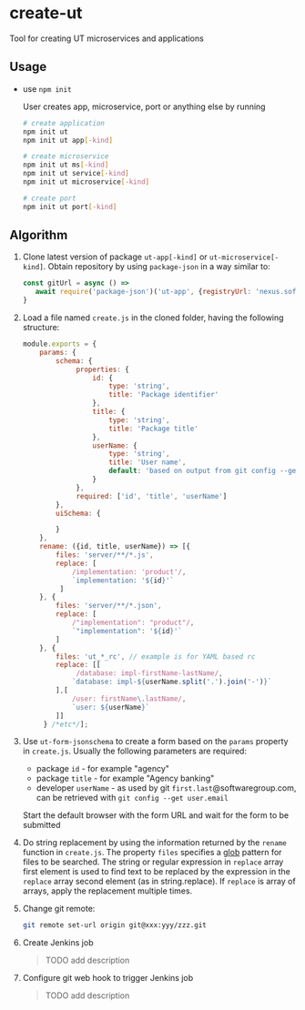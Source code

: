 # create-ut

Tool for creating UT microservices and applications

## Usage

* use `npm init`

    User creates app, microservice, port
    or anything else by running

    ```bash
    # create application
    npm init ut
    npm init ut app[-kind]

    # create microservice
    npm init ut ms[-kind]
    npm init ut service[-kind]
    npm init ut microservice[-kind]

    # create port
    npm init ut port[-kind]
    ```

## Algorithm

1) Clone latest version of package `ut-app[-kind]` or `ut-microservice[-kind]`.
   Obtain repository by using `package-json` in a way similar to:

   ```js
   const gitUrl = async () =>
      await require('package-json')('ut-app', {registryUrl: 'nexus.softwaregroup.com'})).repository.url
   }
   ```

1) Load a file named `create.js` in the cloned folder, having the following
   structure:

   ```js
   module.exports = {
       params: {
           schema: {
                properties: {
                    id: {
                        type: 'string',
                        title: 'Package identifier'
                    },
                    title: {
                        type: 'string',
                        title: 'Package title'
                    },
                    userName: {
                        type: 'string',
                        title: 'User name',
                        default: 'based on output from git config --get user.email'
                    }
                },
                required: ['id', 'title', 'userName']
           },
           uiSchema: {

           }
       },
       rename: ({id, title, userName}) => [{
           files: 'server/**/*.js',
           replace: [
               /implementation: 'product'/,
               `implementation: '${id}'`
            ]
       }, {
           files: 'server/**/*.json',
           replace: [
               /"implementation": "product"/,
               `"implementation": '${id}'`
           ]
       }, {
           files: 'ut_*_rc', // example is for YAML based rc
           replace: [[
                /database: impl-firstName-lastName/,
               `database: impl-${userName.split('.').join('-')}`
           ],[
               /user: firstName\.lastName/,
               `user: ${userName}`
           ]]
        } /*etc*/];
   ```

1) Use `ut-form-jsonschema` to create a form based on the `params` property
   in `create.js`.
   Usually the following parameters are required:
   * package `id` - for example "agency"
   * package `title` - for example "Agency banking"
   * developer `userName` - as used by git `first.last`@softwaregroup.com, can be
     retrieved with `git config --get user.email`

   Start the default browser with the form URL and
   wait for the form to be submitted

1) Do string replacement by using the information returned by
   the `rename` function in `create.js`.
   The property `files` specifies a [glob](https://www.npmjs.com/package/glob) pattern
   for files to be searched.
   The string or regular expression in `replace` array first
   element is used to find text to be replaced by the expression
   in the `replace` array second element (as in string.replace).
   If `replace` is array of arrays, apply the replacement multiple
   times.

1) Change git remote:

   ```bash
   git remote set-url origin git@xxx:yyy/zzz.git
   ```

1) Create Jenkins job
   > TODO add description

1) Configure git web hook to trigger Jenkins job
   > TODO add description
